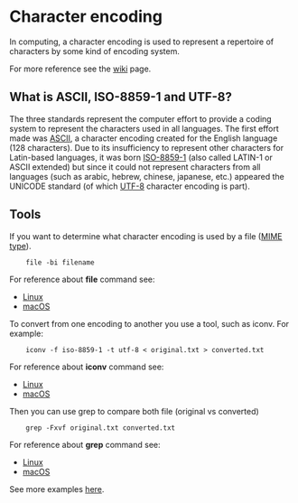 # Character encoding

In computing, a character encoding is used to represent a repertoire of characters by some kind of encoding system.

For more reference see the [wiki](https://en.wikipedia.org/wiki/Character_encoding) page.

## What is ASCII, ISO-8859-1 and UTF-8?

The three standards represent the computer effort to provide a coding system to represent the characters used in all languages. 
The first effort made was [ASCII](https://en.wikipedia.org/wiki/ASCII), a character encoding created for the English language (128 characters).  Due to its insufficiency to represent other characters for Latin-based languages, it was born [ISO-8859-1](https://en.wikipedia.org/wiki/ISO/IEC_8859-1) (also called LATIN-1 or ASCII extended) but since it could not represent characters from all languages (such as arabic, hebrew, chinese, japanese, etc.) appeared the UNICODE standard (of which [UTF-8](https://en.wikipedia.org/wiki/UTF-8) character encoding is part).

## Tools

If you want to determine what character encoding is used by a file ([MIME type](https://en.wikipedia.org/wiki/Media_type)).

        file -bi filename

For reference about **file** command see:
* [Linux](https://ss64.com/bash/file.html)
* [macOS](https://ss64.com/osx/file.html)

To convert from one encoding to another you use a tool, such as iconv. For example:

        iconv -f iso-8859-1 -t utf-8 < original.txt > converted.txt

For reference about **iconv** command see:
* [Linux](https://ss64.com/bash/iconv.html)
* [macOS](https://ss64.com/osx/iconv.html)

Then you can use grep to compare both file (original vs converted)

        grep -Fxvf original.txt converted.txt

For reference about **grep** command see:
* [Linux](https://ss64.com/bash/grep.html)
* [macOS](https://ss64.com/osx/grep.html)

See more examples [here](http://mindspill.net/computing/linux-notes/determine-and-change-file-character-encoding/).